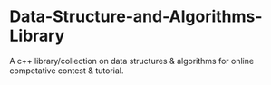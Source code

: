 # Data-Structure-and-Algorithms-Library
A c++ library/collection on data structures & algorithms for online competative contest & tutorial.
